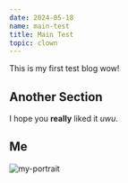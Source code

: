 ```yaml
---
date: 2024-05-18
name: main-test
title: Main Test
topic: clown
---
```


This is my first test blog wow!

[cut]::
 
## Another Section

I hope you **really** liked it *uwu*.

## Me

![my-portrait](/static/images/my-portrait.jpg)
